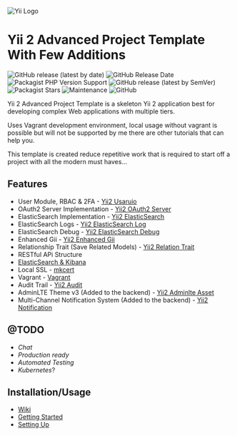 ![Yii Logo](https://www.yiiframework.com/image/yii_logo_light.svg)
# Yii 2 Advanced Project Template With Few Additions

![GitHub release (latest by date)](https://img.shields.io/github/v/release/deadmantfa/yii2-advanced-template-starter?style=for-the-badge)
![GitHub Release Date](https://img.shields.io/github/release-date/deadmantfa/yii2-advanced-template-starter?style=for-the-badge)
![Packagist PHP Version Support](https://img.shields.io/packagist/php-v/deadmantfa/yii2-advanced-template-starter?style=for-the-badge)
![GitHub release (latest by SemVer)](https://img.shields.io/github/downloads/deadmantfa/yii2-advanced-template-starter/latest/total?sort=semver&style=for-the-badge)
![Packagist Stars](https://img.shields.io/packagist/stars/deadmantfa/yii2-advanced-template-starter?style=for-the-badge)
![Maintenance](https://img.shields.io/maintenance/yes/2021?style=for-the-badge)
![GitHub](https://img.shields.io/github/license/deadmantfa/yii2-advanced-template-starter?style=for-the-badge)

Yii 2 Advanced Project Template is a skeleton Yii 2 application best for developing complex Web applications with
multiple tiers.

Uses Vagrant development environment, local usage without vagrant is possible but will not be supported by me there are
other tutorials that can help you.

This template is created reduce repetitive work that is required to start off a project with all the modern must
haves...

## Features

* User Module, RBAC & 2FA - [Yii2 Usaruio](https://yii2-usuario.readthedocs.io/en/latest/)
* OAuth2 Server Implementation - [Yii2 OAuth2 Server](https://github.com/chervand/yii2-oauth2-server)
* ElasticSearch Implementation - [Yii2 ElasticSearch](https://github.com/Mirocow/yii2-elasticsearch)
* ElasticSearch Logs - [Yii2 ElasticSearch Log](https://github.com/Mirocow/yii2-elasticsearch-log)
* ElasticSearch Debug - [Yii2 ElasticSearch Debug](https://github.com/Mirocow/yii2-elasticsearch-debug)
* Enhanced Gii - [Yii2 Enhanced Gii](https://github.com/mootensai/yii2-enhanced-gii)
* Relationship Trait (Save Related Models) - [Yii2 Relation Trait](https://github.com/mootensai/yii2-relation-trait)
* RESTful APi Structure
* [ElasticSearch & Kibana](https://www.elastic.co/products/elastic-stack)
* Local SSL - [mkcert](https://github.com/FiloSottile/mkcert) 
* Vagrant - [Vagrant](https://www.vagrantup.com/) 
* Audit Trail - [Yii2 Audit](https://bedezign.github.io/yii2-audit/)
* AdminLTE Theme v3 (Added to the backend) - [Yii2 Adminlte Asset](https://github.com/dmstr/yii2-adminlte-asset)
* Multi-Channel Notification System (Added to the backend) - [Yii2 Notification](https://github.com/webzop/yii2-notifications)

## **@TODO**
* _Chat_
* _Production ready_
* _Automated Testing_
* _Kubernetes_?

## Installation/Usage

- [Wiki](https://github.com/deadmantfa/yii2-advanced-template-starter/wiki)
- [Getting Started](https://github.com/deadmantfa/yii2-advanced-template-starter/wiki/Getting-Started)
- [Setting Up](https://github.com/deadmantfa/yii2-advanced-template-starter/wiki/Setting-up)
